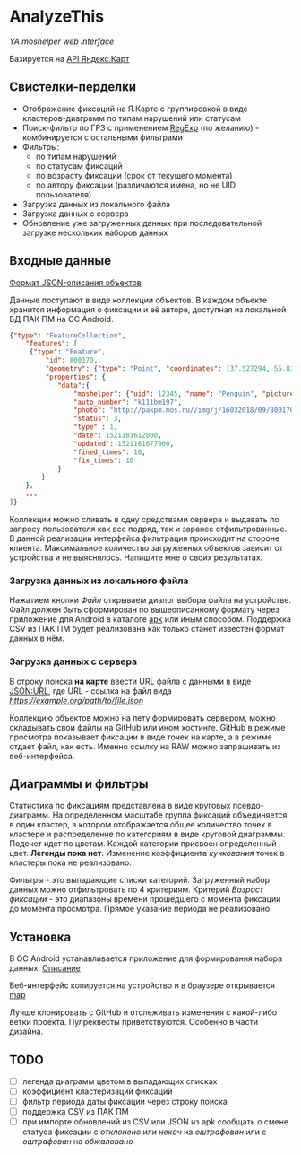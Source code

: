# AnalyzeThis
_YA moshelper web interface_

Базируется на [API Яндекс.Карт](https://tech.yandex.ru/maps/)

## Свистелки-перделки
* Отображение фиксаций на Я.Карте с группировкой в виде кластеров-диаграмм по типам нарушений или статусам
* Поиск-фильтр по ГРЗ с применением [RegExp](https://developer.mozilla.org/en-US/docs/Web/JavaScript/Reference/Global_Objects/RegExp) (по желанию) - комбинируется с остальными фильтрами
* Фильтры:
  * по типам нарушений
  * по статусам фиксаций
  * по возрасту фиксации (срок от текущего момента)
  * по автору фиксации (различаются имена, но не UID пользователя)
 * Загрузка данных из локального файла
 * Загрузка данных с сервера
 * Обновление уже загруженных данных при последовательной загрузке нескольких наборов данных
 
 ## Входные данные
 [Формат JSON-описания объектов](https://tech.yandex.ru/maps/doc/jsapi/2.1/dg/concepts/object-manager/frontend-docpage/#concept_csl_v4p_fbb)

Данные поступают в виде коллекции объектов. 
В каждом объекте хранится информация о фиксации и её авторе, доступная из локальной БД ПАК ПМ на ОС Android. 

```json
{"type": "FeatureCollection",
    "features": [
     {"type": "Feature", 
         "id": 800170, 
         "geometry": {"type": "Point", "coordinates": [37.527294, 55.83938]}, 
         "properties": {
            "data":{
                "moshelper": {"uid": 12345, "name": "Penguin", "picture": "http://pakpm.mos.ru/img/ava/c4d5aad4d24a2b093a5564fa547a46b8.jpeg" },
                "auto_number": "k111bm197",
                "photo": "http://pakpm.mos.ru//img/j/16032018/09/800170/small/672004aa346f1b3a3d5aa6a236d5ac0b.jpeg",
                "status": 3,
                "type" : 1,
                "date": 1521181612000,
                "updated": 1521181677000,
                "fined_times": 10,
                "fix_times": 10
            }
        }
    },   
    ...
]}

```
Коллекции можно сливать в одну средствами сервера и выдавать по запросу пользователя как все подряд, так и заранее отфильтрованные. В данной реализации интерфейса фильтрация происходит на стороне клиента. Максимальное количество загруженных объектов зависит от устройства и не выяснялось. Напишите мне о своих результатах.

### Загрузка данных из локального файла
Нажатием кнопки _Файл_ открываем диалог выбора файла на устройстве. Файл должен быть сформирован по вышеописанному формату через приложение для Android в каталоге [apk](/apk) или иным способом. Поддержка CSV из ПАК ПМ будет реализована как только станет известен формат данных в нём.

### Загрузка данных с сервера
В строку поиска **на карте** ввести URL файла с данными в виде <JSON:URL>, где URL - ссылка на файл вида _https://example.org/path/to/file.json_

Коллекцию объектов можно на лету формировать сервером, можно складывать свои файлы на GitHub или ином хостинге. GitHub в режиме просмотра показывает фиксации в виде точек на карте, а в режиме <RAW> отдает файл, как есть. Именно ссылку на RAW можно запрашивать из веб-интерфейса.
  
## Диаграммы и фильтры
Статистика по фиксациям представлена в виде круговых псевдо-диаграмм. На определенном масштабе группа фиксаций объединяется в один кластер, в котором отображается общее количество точек в кластере и распределение по категориям в виде круговой диаграммы. Подсчет идет по цветам. Каждой категории присвоен определенный цвет. **Легенды пока нет**. Изменение коэффициента _кучкования_ точек в кластеры пока не реализовано.

Фильтры - это выпадающие списки категорий. Загруженный набор данных можно отфильтровать по 4 критериям. Критерий _Возраст фиксации_ - это диапазоны времени прошедшего с момента фиксации до момента просмотра. Прямое указание периода не реализовано.

## Установка
В ОС Android устанавливается приложение для формирования набора данных. [Описание](https://telegra.ph/Kabinetec-nuzhnyj-v30-07-05)

Веб-интерфейс копируется на устройство и в браузере открывается [map](/map.html)

Лучше клонировать с GitHub и отслеживать изменения с какой-либо ветки проекта. Пулреквесты приветствуются. Особенно в части дизайна.

## TODO
- [ ] легенда диаграмм цветом в выпадающих списках
- [ ] коэффициент кластеризации фиксаций
- [ ] фильтр периода даты фиксации через строку поиска
- [ ] поддержка CSV из ПАК ПМ
- [ ] при импорте обновлений из CSV или JSON из apk сообщать о смене статуса фиксации с _отклонено_ или _некач_ на _оштрафован_ или с _оштрафован_ на _обжаловано_
